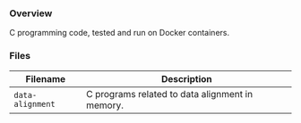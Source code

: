 ### Overview

C programming code, tested and run on Docker containers.

### Files

| Filename         | Description                                     |
|------------------|-------------------------------------------------|
| `data-alignment` | C programs related to data alignment in memory. |
